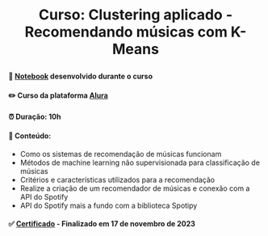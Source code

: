 # <p align="center"> <b> Curso: Clustering aplicado - Recomendando músicas com K-Means</b> 

####  📓 <a href="Recomendador_de_musicas.ipynb">Notebook</a> desenvolvido durante o curso
####  ✏️ Curso da plataforma <a href="https://cursos.alura.com.br/course/clustering-aplicado-recomendando-musicas-k-means">Alura</a> 
####  ⏰ Duração: 10h 
####  📜 Conteúdo:
- Como os sistemas de recomendação de músicas funcionam
- Métodos de machine learning não supervisionada para classificação de músicas
- Critérios e características utilizados para a recomendação
- Realize a criação de um recomendador de músicas e conexão com a API do Spotify
- API do Spotify mais a fundo com a biblioteca Spotipy
####  ✅ <a href="LINK">Certificado</a> - Finalizado em 17 de novembro de 2023
